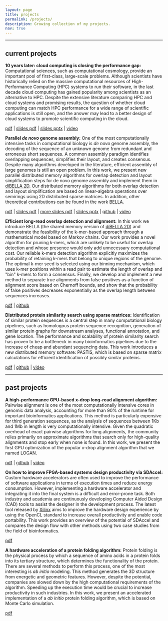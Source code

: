 ```yaml
---
layout: page
title: projects
permalink: /projects/
description: Growing collection of my projects.
nav: true
---
```

___

## current projects

**10 years later: cloud computing is closing the performance gap:** Computational sciences, such as computational cosmology, provide an important pool of first-class, large-scale problems. Although scientists have historically relied on the massive computational resources of High-Performance Computing (HPC) systems to run their software, in the last decade cloud computing has gained popularity among scientists as an alternative to HPC. Despite the extensive literature comparing HPC and cloud systems and promising results, the question of whether cloud computing can match HPC performance for a wide range of scientific applications is still open, and the answer may lead to a better design of cloud systems to promote scientific computing in the cloud.

[pdf](https://drive.google.com/file/d/1BmYea2f3svcwDNG2Qc3zj0JZIUY9PPyU/view?usp=sharing) \| [slides pdf](https://bit.ly/306PlZS) \| [slides pptx](https://bit.ly/3rgqTRF) \| [video](https://www.youtube.com/watch?v=B-SJkRlYSSc)

**Parallel *de novo* genome assembly:** One of the most computationally intensive tasks in computational biology is *de novo* genome assembly, the decoding of the sequence of an unknown genome from redundant and erroneous short sequences. A common assembly paradigm identifies overlapping sequences, simplifies their layout, and creates consensus. Despite many algorithms developed in the literature, efficient assembly of large genomes is still an open problem. In this work, we present new parallel distributed memory algorithms for overlap detection and layout simplification steps for de novo genome assembly and implement them in [diBELLA 2D](https://github.com/PASSIONLab/diBELLA.2D). Our distributed memory algorithms for both overlap detection and layout simplification are based on linear-algebra operations over semirings using 2D distributed sparse matrices. In addition, other theoretical contributions can be found in the work [BELLA](https://www.biorxiv.org/content/10.1101/464420v5.full.pdf). 

[pdf](https://drive.google.com/file/d/1MNE96U3pL8TsbbVPJzW22Buo13LNY5hC/view?usp=sharing) \| [slides pdf](https://bit.ly/3beLtwh) \| [more slides pdf](https://drive.google.com/file/d/11D82QWCZO6G4aZnWK07hi0ZNS0_E1u1M/view?usp=sharing) \| [slides pptx](https://bit.ly/3sMcXPU) \| [github](https://github.com/PASSIONLab/diBELLA.2D) \| [video](https://www.youtube.com/watch?v=sKw-4Bvn86I)

**Efficient long-read overlap detection and alignment:** In this work we introduce BELLA (the shared memory version of [diBELLA 2D](https://drive.google.com/file/d/1MNE96U3pL8TsbbVPJzW22Buo13LNY5hC/view?usp=sharing)) and demonstrate the feasibility of the k-mer-based approach through a mathematical model based on Markov chains. Our work provides a novel algorithm for pruning k-mers, which are unlikely to be useful for overlap detection and whose presence would only add unnecessary computational cost. Our reliable k-mers detection algorithm explicitly maximizes the probability of retaining k-mers that belong to unique regions of the genome. The optimal k-mer seed is selected using our binning mechanism, which uses k-mer positions within a read pair to estimate the length of overlap and "bin" k-mers to form a consensus. Finally, we develop and implement a new method to separate true alignments from false positives as a function of alignment score based on Chernoff bounds, and show that the probability of false positives decreases exponentially as the overlap length between sequences increases.

[pdf](https://www.biorxiv.org/content/10.1101/464420v5.full.pdf) \| [github](https://github.com/PASSIONLab/BELLA)


**Distributed protein similarity search using sparse matrices:** Identification of similar protein sequences is a central step in many computational biology pipelines, such as homologous protein sequence recognition, generation of similar protein graphs for downstream analyses, functional annotation, and gene location. The performance and scalability of protein similarity search has proven to be a bottleneck in many bioinformatics pipelines due to the increase of cheap and abundant sequencing data. This work introduces a new distributed memory software: PASTIS, which is based on sparse matrix calculations for efficient identification of possibly similar proteins.

[pdf](https://arxiv.org/pdf/2009.14467.pdf) \| [github](https://github.com/PASSIONLab/PASTIS) \| [video](https://www.youtube.com/watch?v=8C46RhPlJKg)

___

## past projects

**A high-performance GPU-based x-drop long-read alignment algorithm:** Pairwise alignment is one of the most computationally intensive cores in genomic data analysis, accounting for more than 90% of the runtime for important bioinformatics applications. This method is particularly expensive for third generation sequences, as the analysis of sequences between 1Kb and 1Mb in length is very computationally intensive. Given the quadratic overhead of exact pairwise algorithms for long alignments, the community relies primarily on approximate algorithms that search only for high-quality alignments and stop early when none is found. In this work, we present the first GPU optimization of the popular x-drop alignment algorithm that we named LOGAN.

[pdf](https://arxiv.org/pdf/2002.05200.pdf) \| [github](https://github.com/albertozeni/LOGAN) \| [video](https://www.youtube.com/watch?v=m1PBeh9oC6E)

**On how to improve FPGA-based systems design productivity via SDAccel:** Custom hardware accelerators are often used to improve the performance of software applications in terms of execution times and reduce energy consumption. However, implementing a hardware accelerator and integrating it into the final system is a difficult and error-prone task. Both industry and academia are continuously developing Computer Aided Design (CAD) tools to assist the designer in the development process. The latest tool released by [Xilinx](https://www.xilinx.com/) aims to improve the hardware design experience by using the OpenCL standard to increase overall productivity and enable code portability. This work provides an overview of the potential of SDAccel and compares the design flow with other methods using two case studies from the field of bioinformatics.

[pdf](https://drive.google.com/file/d/1ThcZPJjMG-cnZRPTW1jgYgO_dNX_Iz49/view?usp=sharing)

**A hardware acceleration of a protein folding algorithm:** Protein folding is the physical process by which a sequence of amino acids in a protein folds into its tertiary structure, which determines the functionality of the protein.
There are several methods to perform this process, one of the most interesting is *ab initio* modeling. This method generates the 3D structure from energetic and geometric features.
However, despite the potential, companies are slowed down by the high computational requirements of the algorithm. Speeding up the execution time would be crucial to increase productivity in such industries.
In this work, we present an accelerated implementation of a *ab initio* protein folding algorithm, which is based on Monte Carlo simulation.

[pdf](https://drive.google.com/file/d/17-KlAbR8sEYMmSuumuIjyhs-tuyCqIWR/view?usp=sharing)
